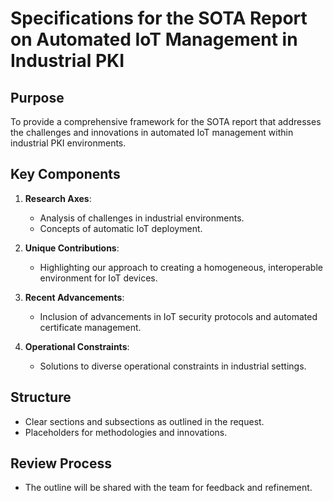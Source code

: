 # Specifications for the SOTA Report on Automated IoT Management in Industrial PKI

## Purpose
To provide a comprehensive framework for the SOTA report that addresses the challenges and innovations in automated IoT management within industrial PKI environments.

## Key Components
1. **Research Axes**: 
   - Analysis of challenges in industrial environments.
   - Concepts of automatic IoT deployment.

2. **Unique Contributions**: 
   - Highlighting our approach to creating a homogeneous, interoperable environment for IoT devices.

3. **Recent Advancements**: 
   - Inclusion of advancements in IoT security protocols and automated certificate management.

4. **Operational Constraints**: 
   - Solutions to diverse operational constraints in industrial settings.

## Structure
- Clear sections and subsections as outlined in the request.
- Placeholders for methodologies and innovations.

## Review Process
- The outline will be shared with the team for feedback and refinement.
